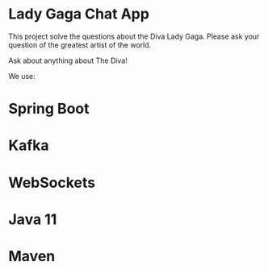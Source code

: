 # Lady Gaga Chat App
This project solve the questions about the Diva Lady Gaga. 
Please ask your question of the greatest artist of the world. 

Ask about anything about The Diva!




We use: 

# Spring Boot 
# Kafka
# WebSockets
# Java 11
# Maven


